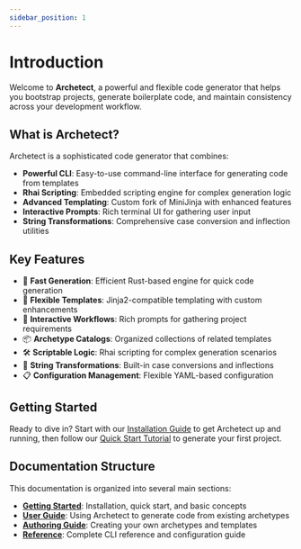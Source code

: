 ```yaml
---
sidebar_position: 1
---
```


# Introduction

Welcome to **Archetect**, a powerful and flexible code generator that helps you bootstrap projects, generate boilerplate code, and maintain consistency across your development workflow.

## What is Archetect?

Archetect is a sophisticated code generator that combines:

- **Powerful CLI**: Easy-to-use command-line interface for generating code from templates
- **Rhai Scripting**: Embedded scripting engine for complex generation logic
- **Advanced Templating**: Custom fork of MiniJinja with enhanced features
- **Interactive Prompts**: Rich terminal UI for gathering user input
- **String Transformations**: Comprehensive case conversion and inflection utilities

## Key Features

- 🚀 **Fast Generation**: Efficient Rust-based engine for quick code generation
- 🎯 **Flexible Templates**: Jinja2-compatible templating with custom enhancements
- 🔄 **Interactive Workflows**: Rich prompts for gathering project requirements
- 📦 **Archetype Catalogs**: Organized collections of related templates
- 🛠️ **Scriptable Logic**: Rhai scripting for complex generation scenarios
- 🎨 **String Transformations**: Built-in case conversions and inflections
- 📋 **Configuration Management**: Flexible YAML-based configuration

## Getting Started

Ready to dive in? Start with our [Installation Guide](./getting-started/installation) to get Archetect up and running, then follow our [Quick Start Tutorial](./getting-started/quick-start) to generate your first project.

## Documentation Structure

This documentation is organized into several main sections:

- **[Getting Started](./getting-started/)**: Installation, quick start, and basic concepts
- **[User Guide](./user-guide/)**: Using Archetect to generate code from existing archetypes
- **[Authoring Guide](./authoring/)**: Creating your own archetypes and templates
- **[Reference](./user-guide/)**: Complete CLI reference and configuration guide